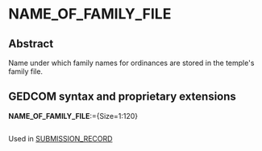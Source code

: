 ﻿<!-- licence GPL V2, cf https://github.com/TitiFix/geneweb -->
# NAME_OF_FAMILY_FILE
## Abstract
Name under which family names for ordinances are stored in the temple's family file.


## GEDCOM syntax and proprietary extensions

**NAME_OF_FAMILY_FILE**:={Size=1:120}
<pre>
</pre>
Used in <a href=Ged.SUBMISSION_RECORD.md>SUBMISSION_RECORD</a><br />

